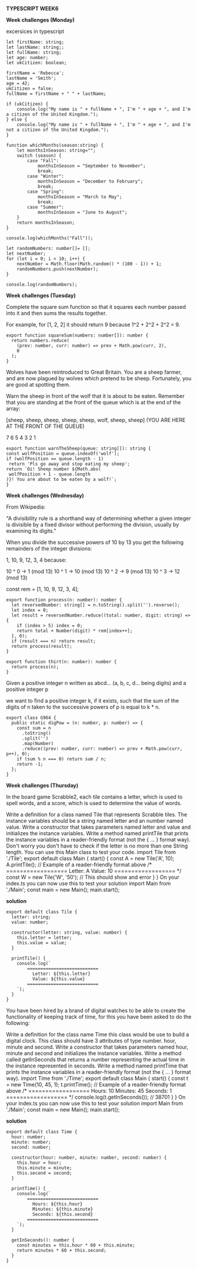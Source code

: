 **TYPESCRIPT WEEK6**

**Week challenges (Monday)**

excersices in typescript
```
let firstName: string;
let lastName: string;;
let fullName: string;
let age: number;
let ukCitizen: boolean;

firstName = 'Rebecca';
lastName = 'Smith';
age = 42;
ukCitizen = false;
fullName = firstName + " " + lastName;

if (ukCitizen) {
    console.log("My name is " + fullName + ", I'm " + age + ", and I'm a citizen of the United Kingdom.");
} else {
    console.log("My name is " + fullName + ", I'm " + age + ", and I'm not a citizen of the United Kingdom.");
}

```

```
function whichMonths(season:string) {
    let monthsInSeason: string="";
    switch (season) {
        case "Fall":
            monthsInSeason = "September to November";
            break;
        case "Winter":
            monthsInSeason = "December to February";
            break;
        case "Spring":
            monthsInSeason = "March to May";
            break;
        case "Summer":
            monthsInSeason = "June to August";
    }
    return monthsInSeason;
}

console.log(whichMonths("Fall"));
```
```
let randomNumbers: number[]= [];
let nextNumber;
for (let i = 0; i < 10; i++) {
    nextNumber = Math.floor(Math.random() * (100 - 1)) + 1;
    randomNumbers.push(nextNumber);
}

console.log(randomNumbers);
```

**Week challenges (Tuesday)**

Complete the square sum function so that it squares each number passed into it and then sums the results together.

For example, for [1, 2, 2] it should return 9 because 1^2 + 2^2 + 2^2 = 9.
```
export function squareSum(numbers: number[]): number {
  return numbers.reduce(
    (prev: number, curr: number) => prev + Math.pow(curr, 2),
    0
  );
}
```

Wolves have been reintroduced to Great Britain. You are a sheep farmer, and are now plagued by wolves which pretend to be sheep. Fortunately, you are good at spotting them.

Warn the sheep in front of the wolf that it is about to be eaten. Remember that you are standing at the front of the queue which is at the end of the array:

[sheep, sheep, sheep, sheep, sheep, wolf, sheep, sheep]      (YOU ARE HERE AT THE FRONT OF THE QUEUE)

   7      6      5      4      3            2      1
   
   ```
   export function warnTheSheep(queue: string[]): string {
  const wolfPosition = queue.indexOf('wolf');
  if (wolfPosition == queue.length - 1)
    return 'Pls go away and stop eating my sheep';
  return `Oi! Sheep number ${Math.abs(
    wolfPosition + 1 - queue.length
  )}! You are about to be eaten by a wolf!`;
}
   
   ```



**Week challenges (Wednesday)**

From Wikipedia:

"A divisibility rule is a shorthand way of determining whether a given integer is divisible by a fixed divisor without performing the division, usually by examining its digits."

When you divide the successive powers of 10 by 13 you get the following remainders of the integer divisions:

1, 10, 9, 12, 3, 4 because:

10 ^ 0 ->  1 (mod 13)
10 ^ 1 -> 10 (mod 13)
10 ^ 2 ->  9 (mod 13)
10 ^ 3 -> 12 (mod 13)

const rem = [1, 10, 9, 12, 3, 4];
```
export function process(n: number): number {
  let reversedNumber: string[] = n.toString().split('').reverse();
  let index = 0;
  let result = reversedNumber.reduce((total: number, digit: string) => {
    if (index > 5) index = 0;
    return total + Number(digit) * rem[index++];
  }, 0);
  if (result === n) return result;
  return process(result);
}

export function thirt(n: number): number {
  return process(n);
}
```

Given a positive integer n written as abcd... (a, b, c, d... being digits) and a positive integer p

we want to find a positive integer k, if it exists, such that the sum of the digits of n taken to the successive powers of p is equal to k * n.

```
export class G964 {
  public static digPow = (n: number, p: number) => {
    const sum = n
      .toString()
      .split('')
      .map(Number)
      .reduce((prev: number, curr: number) => prev + Math.pow(curr, p++), 0);
    if (sum % n === 0) return sum / n;
    return -1;
  };
}
```
**Week challenges (Thursday)**

In the board game Scrabble2, each tile contains a letter, which is used to spell words, and a score, which is used to determine the value of words.

Write a definition for a class named Tile that represents Scrabble tiles. The instance variables should be a string named letter and an number named value.
Write a constructor that takes parameters named letter and value and initializes the instance variables.
Write a method named printTile that prints the instance variables in a reader-friendly format (not the { ... } format way).
Don't worry you don't have to check if the letter is no more than one String length.
You can use this Main class to test your code.
import Tile from './Tile';
export default class Main {
  start() {
    const A = new Tile('A', 10);
    A.printTile(); // Example of a reader-friendly format above
    /*
      ==================
        Letter: A
        Value: 10
      ==================
    */
    const W = new Tile('W', '50'); // This should show and error
  }
}
On your index.ts you can now use this to test your solution
import Main from './Main';
const main = new Main();
main.start();

**solution**

```
export default class Tile {
  letter: string;
  value: number;

  constructor(letter: string, value: number) {
    this.letter = letter;
    this.value = value;
  }

  printTile() {
    console.log(`
        ===========================
          Letter: ${this.letter}
          Value: ${this.value}
        ===========================
    `);
  }
}
```

You have been hired by a brand of digital watches to be able to create the functionality of keeping track of time, for this you have been asked to do the following:

Write a definition for the class name Time this class would be use to build a digital clock. This class should have 3 attributes of type number. hour, minute and second.
Write a constructor that takes parameters named hour, minute and second and initializes the instance variables.
Write a method called getInSeconds that returns a number representing the actual time in the instance represented in seconds.
Write a method named printTime that prints the instance variables in a reader-friendly format (not the { ... } format way).
import Time from './Time';
export default class Main {
  start() {
    const t = new Time(10, 45, 1);
    t.printTime(); // Example of a reader-friendly format above
    /*
      ==================
        Hours: 10
        Minutes: 45
        Seconds: 1
      ==================
    */
    console.log(t.getInSeconds()); // 38701
  }
}
On your index.ts you can now use this to test your solution
import Main from './Main';
const main = new Main();
main.start();

**solution**

```
export default class Time {
  hour: number;
  minute: number;
  second: number;

  constructor(hour: number, minute: number, second: number) {
    this.hour = hour;
    this.minute = minute;
    this.second = second;
  }

  printTime() {
    console.log(`
        ===========================
          Hours: ${this.hour}
          Minutes: ${this.minute}
          Seconds: ${this.second}
        ===========================
    `);
  }

  getInSeconds(): number {
    const minutes = this.hour * 60 + this.minute;
    return minutes * 60 + this.second;
  }
}
```
